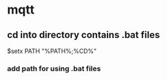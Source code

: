# mqtt

## cd into directory contains .bat files

$setx PATH "%PATH%;%CD%"

### add path for using .bat files
